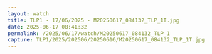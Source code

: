 ```yaml
---
layout: watch
title: TLP1 - 17/06/2025 - M20250617_084132_TLP_1T.jpg
date: 2025-06-17 08:41:32
permalink: /2025/06/17/watch/M20250617_084132_TLP_1
capture: TLP1/2025/202506/20250616/M20250617_084132_TLP_1T.jpg
---
```

